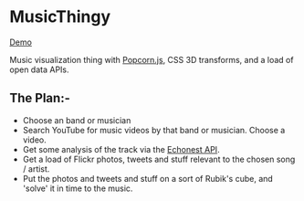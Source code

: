 MusicThingy
===========

[Demo](http://somehats.github.com/music-thingy)

Music visualization thing with [Popcorn.js](http://popcornjs.org/), CSS 3D transforms, and a load of open data APIs.

The Plan:-
----------
* Choose an band or musician
* Search YouTube for music videos by that band or musician. Choose a video.
* Get some analysis of the track via the [Echonest API](http://the.echonest.com/).
* Get a load of Flickr photos, tweets and stuff relevant to the chosen song / artist.
* Put the photos and tweets and stuff on a sort of Rubik's cube, and 'solve' it in time to the music.
